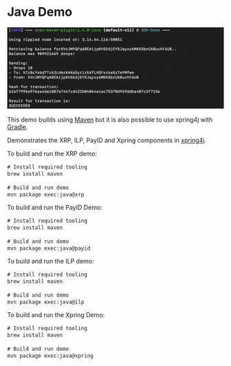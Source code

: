 # Java Demo

<img src="java-demo.png" alt="Screenshot of the Xpring SDK Demo"/>

This demo builds using [Maven](https://maven.apache.org/what-is-maven.html) but it is also possible to use xpring4j with [Gradle](https://gradle.org/).

Demonstrates the XRP, ILP, PayID and Xpring components in [xpring4j](http://github.com/xpring-eng/xpring4j). 

To build and run the XRP demo:
```shell
# Install required tooling
brew install maven

# Build and run demo
mvn package exec:java@xrp
```

To build and run the PayID Demo:
```shell
# Install required tooling
brew install maven

# Build and run demo
mvn package exec:java@payid
```

To build and run the ILP demo:
```shell
# Install required tooling
brew install maven

# Build and run demo
mvn package exec:java@ilp
```


To build and run the Xpring Demo:
```shell
# Install required tooling
brew install maven

# Build and run demo
mvn package exec:java@xpring
```
